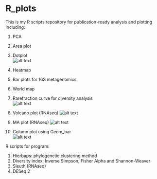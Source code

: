# R_plots

This is my R scripts repository for publication-ready analysis and plotting including:

1. PCA
2. Area plot
3. Dotplot <br>
![alt text](https://github.com/raymondkiu/R_scripts/blob/master/graphs/dotplot.png)
4. Heatmap
5. Bar plots for 16S metagenomics
6. World map
7. Rarefraction curve for diversity analysis <br>
![alt text](https://github.com/raymondkiu/R_scripts/blob/master/graphs/rarecurve.png)

8. Volcano plot (RNAseq)
![alt text](https://github.com/raymondkiu/R_scripts/blob/master/graphs/diffexpr-volcanoplot.png)

9. MA plot (RNAseq)
![alt text](https://github.com/raymondkiu/R_scripts/blob/master/graphs/Diffexpr-maplot.png)

10. Column plot using Geom_bar <br>
![alt text](https://github.com/raymondkiu/R_scripts/blob/master/graphs/Col-MF3.png)

R scripts for program:
1. Hierbaps: phylogenetic clustering method
2. Diversity index: Inverse Simpson, Fisher Alpha and Shannon-Weaver
3. Sleuth (RNAseq)
4. DESeq 2
